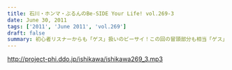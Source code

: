 ```yaml
---
title: 石川・ホンマ・ぶるんのBe-SIDE Your Life! vol.269-3
date: June 30, 2011
tags: ['2011', 'June 2011', 'vol.269']
draft: false
summary: 初心者リスナーからも「ゲス」扱いのビーサイ！この回の冒頭部分も相当「ゲス」でございます。いや、開始当初から「ゲス」といつも言っていますね。NAMAE
---
```


http://project-phi.ddo.jp/ishikawa/ishikawa269_3.mp3

